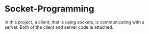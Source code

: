 # Socket-Programming

In this project, a client, that is using sockets, is communicating with a server. Both of the client and server code ia attached.
